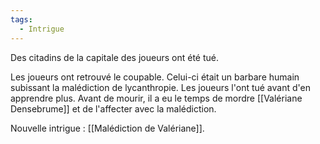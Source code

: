 ```yaml
---
tags:
  - Intrigue
---
```

Des citadins de la capitale des joueurs ont été tué.

Les joueurs ont retrouvé le coupable. Celui-ci était un barbare humain subissant la malédiction de lycanthropie. Les joueurs l'ont tué avant d'en apprendre plus. Avant de mourir, il a eu le temps de mordre [[Valériane Densebrume]] et de l'affecter avec la malédiction.

Nouvelle intrigue : [[Malédiction de Valériane]].

